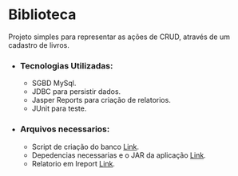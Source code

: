 # Biblioteca
Projeto simples para representar as ações de CRUD, através de um cadastro de livros.

* ### Tecnologias Utilizadas:
  - SGBD MySql.
  - JDBC para persistir dados.
  - Jasper Reports para criação de relatorios.
  - JUnit para teste.

* ### Arquivos necessarios:
  - Script de criação do banco [Link][banco].
  - Depedencias necessarias e o JAR da aplicação [Link][depencias].
  - Relatorio em Ireport [Link][relatorio].
  
[depencias]:https://drive.google.com/drive/folders/1hKBXqjGe6HooRxWWL4iHJS2rOWg3_WW-?usp=sharing
[relatorio]:https://drive.google.com/drive/folders/1BWT0g9HvwkLdmp-U4W3elHL1BLL6CY2F?usp=sharing
[banco]:https://drive.google.com/drive/folders/1g90_u3qvFJu920pYmRmkmF_Mi4Gaz_Vy?usp=sharing
